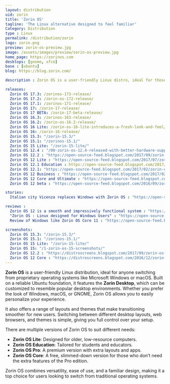 ```yaml
---
layout: distribution
uid: zorin
title: 'Zorin OS'
tagline: 'The Linux alternative designed to feel familiar'
Category: Distribution
type : Linux
permalink: /distribution/zorin
logo: zorin.png
preview: zorin-os-preview.jpg
image: /assets/images/preview/zorin-os-preview.jpg
home_page: https://zorinos.com
desktops: [gnome, xfce]
base : [ubuntu]
blog: https://blog.zorin.com/

description : Zorin OS is a user-friendly Linux distro, ideal for those switching from Windows or macOS. Customize layouts, themes, and choose from Lite, Core, Education, or Pro editions.

releases:
  Zorin OS 17.3: /zorinos-173-release/
  Zorin OS 17.2: /zorin-os-172-release/
  Zorin OS 17.1: /zorinos-171-release/
  Zorin OS 17: /zorin-17-release/
  Zorin OS 17 BETA: /zorin-17-beta-release/
  Zorin OS 16.3: /zorinos-163-release/
  Zorin OS 16.2: /zorin-os-16.2-release/
  Zorin OS 16 Lite: /zorin-os-16-lite-introduces-a-fresh-look-and-feel/
  Zorin OS 16: /zorin-16-release/
  Zorin OS 15.3: "/zorin-15.3/"
  Zorin OS 15.1: "/zorinos-15.1/"
  Zorin OS 15 Lite: "/zorin-15-lite/"
  Zorin OS 12.4 : "/00-zorin-os-12.4-released-with-better-hardware-support/"
  Zorin OS 12.2 : "https://open-source-feed.blogspot.com/2017/09/zorin-os-122-released-with-performance.html"
  Zorin OS 12 Lite : "https://open-source-feed.blogspot.com/2017/07/zorin-os-12-lite-released-with.html"
  Zorin OS 12.1 Education : https://open-source-feed.blogspot.com/2017/03/zorin-os-121-education-flavor-released.html
  Zorin OS 12.1: "https://open-source-feed.blogspot.com/2017/02/zorin-os-121-released-with-linux-kernel.html"
  Zorin OS 12 Business : "https://open-source-feed.blogspot.com/2017/02/zorin-os-12-business-edition-released.html"
  Zorin OS 12 Core and Ultimate : "https://open-source-feed.blogspot.com/2016/11/zorin-os-12-core-and-ultimate-editions.html"
  Zorin OS 12 beta : "https://open-source-feed.blogspot.com/2016/09/zorin-os-12-beta-released-with-zorin.html"

stories:
  Italian city Vicenza replaces Windows with Zorin OS : "https://open-source-feed.blogspot.com/2016/05/italian-city-vicenza-replaces-windows.html"

reviews :
  Zorin OS 12 is a smooth and impressively functional system : "https://open-source-feed.blogspot.com/2016/12/zorin-os-12-is-smooth-and-impressively.html"
  "Zorin OS : Linux designed for Windows Users" : "https://open-source-feed.blogspot.com/2016/04/zorin-os-linux-designed-for-windows.html"
  Review of Windows like Zorin OS Core 11 : "https://open-source-feed.blogspot.com/2016/02/review-of-windows-like-zorin-os-core-11.html"

screenshots:
  Zorin OS 15.3: "/zorin-15.3/"
  Zorin OS 15.1: "/zorinos-15.1/"
  Zorin OS 15 Lite: "/zorin-15-lite/"
  Zorin OS 15: "/1-zorin-os-15-screenshots/"
  Zorin OS 12.2 : "https://distroscreens.blogspot.com/2017/09/zorin-os-122-screenshots.html"
  Zorin OS 12 Core : "https://distroscreens.blogspot.com/2016/12/zorin-os-12-core-screenshots.html"
---
```


**Zorin OS** is a user-friendly Linux distribution, ideal for anyone switching from proprietary operating systems like Microsoft Windows or macOS. Built on a reliable Ubuntu foundation, it features the **Zorin Desktop**, which can be customized to resemble popular desktop environments. Whether you prefer the look of Windows, macOS, or GNOME, Zorin OS allows you to easily personalize your experience.

It also offers a range of layouts and themes that make transitioning smoother for new users. Switching between different desktop layouts, web browsers, and themes is simple, giving you full control over your setup.

There are multiple versions of Zorin OS to suit different needs:
- **Zorin OS Lite**: Designed for older, low-resource computers.
- **Zorin OS Education**: Tailored for students and educators.
- **Zorin OS Pro**: A premium version with extra layouts and apps.
- **Zorin OS Core**: A free, slimmed-down version for those who don’t need the extra features of the Pro edition.

Zorin OS combines versatility, ease of use, and a familiar design, making it a top choice for users looking to switch from traditional operating systems.